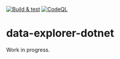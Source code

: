 [![Build & test](https://github.com/przemek83/data-explorer-dotnet/actions/workflows/build-and-test.yml/badge.svg)](https://github.com/przemek83/data-explorer-dotnet/actions/workflows/build-and-test.yml)
[![CodeQL](https://github.com/przemek83/data-explorer-dotnet/actions/workflows/github-code-scanning/codeql/badge.svg)](https://github.com/przemek83/data-explorer-dotnet/actions/workflows/github-code-scanning/codeql)

# data-explorer-dotnet

Work in progress.
